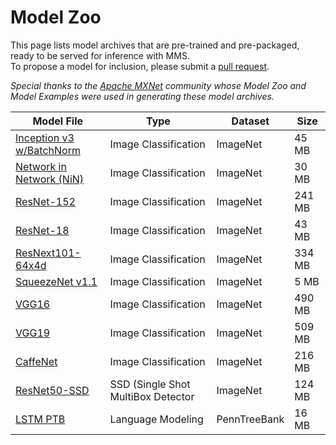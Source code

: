 # Model Zoo

This page lists model archives that are pre-trained and pre-packaged, ready to be served for inference with MMS.  
To propose a model for inclusion, please submit a [pull request](https://github.com/awslabs/mxnet-model-server/pulls).

*Special thanks to the [Apache MXNet](https://mxnet.incubator.apache.org) community whose Model Zoo and Model Examples were used in generating these model archives.*  


| Model File | Type | Dataset | Size |
| --- | --- | --- | --- |
| [Inception v3 w/BatchNorm](https://s3.amazonaws.com/model-server/models/inception-bn/Inception-BN.model) | Image Classification | ImageNet | 45 MB |
| [Network in Network (NiN)](https://s3.amazonaws.com/model-server/models/nin/nin.model) | Image Classification | ImageNet | 30 MB |
| [ResNet-152](https://s3.amazonaws.com/model-server/models/resnet-152/resnet-152.model) | Image Classification | ImageNet | 241 MB |
| [ResNet-18](https://s3.amazonaws.com/model-server/models/resnet-18/resnet-18.model) | Image Classification | ImageNet | 43 MB |
| [ResNext101-64x4d](https://s3.amazonaws.com/model-server/models/resnext-101-64x4d/resnext-101-64x4d.model) | Image Classification | ImageNet | 334 MB |
| [SqueezeNet v1.1](https://s3.amazonaws.com/model-server/models/squeezenet_v1.1/squeezenet_v1.1.model) | Image Classification | ImageNet | 5 MB |
| [VGG16](https://s3.amazonaws.com/model-server/models/vgg16/vgg16.model) | Image Classification | ImageNet | 490 MB |
| [VGG19](https://s3.amazonaws.com/model-server/models/vgg19/vgg19.model) | Image Classification | ImageNet | 509 MB |
| [CaffeNet](https://s3.amazonaws.com/model-server/models/caffenet/caffenet.model) | Image Classification | ImageNet | 216 MB |
| [ResNet50-SSD](https://s3.amazonaws.com/model-server/models/resnet50_ssd/resnet50_ssd_model.model) | SSD (Single Shot MultiBox Detector | ImageNet | 124 MB |
| [LSTM PTB](https://s3.amazonaws.com/model-server/models/lstm_ptb/lstm_ptb.model) | Language Modeling | PennTreeBank | 16 MB |